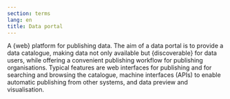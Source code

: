 ```yaml
---
section: terms
lang: en
title: Data portal
---
```


A {web} platform for publishing data. The aim of a data portal is to provide a data catalogue, making data not only available but {discoverable} for data users, while offering a convenient publishing workflow for publishing organisations. Typical features are web interfaces for publishing and for searching and browsing the catalogue, machine interfaces (APIs) to enable automatic publishing from other systems, and data preview and visualisation. 